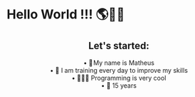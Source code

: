 <h1>Hello World !!! 🌎👋🏼</h1>
<div align="center">  
<h2>Let's started:</h1>
<a>• 👤 My name is Matheus</a><br>
<a>• 💪 I am training every day to improve my skills</a><br> 
<a>• 👨🏽‍💻 Programming is very cool</a><br>
<a>• 📆 15 years</a><br>
<div>

